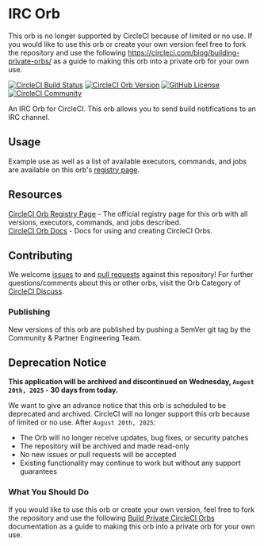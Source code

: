 # IRC Orb 

This orb is no longer supported by CircleCI because of limited or no use. If you would like to use this orb or create your own version feel free to fork the repository and use the following https://circleci.com/blog/building-private-orbs/ as a guide to making this orb into a private orb for your own use. 

[![CircleCI Build Status](https://circleci.com/gh/CircleCI-Public/irc-orb.svg?style=shield "CircleCI Build Status")](https://circleci.com/gh/CircleCI-Public/irc-orb) [![CircleCI Orb Version](https://img.shields.io/badge/endpoint.svg?url=https://badges.circleci.io/orb/circleci/irc)][reg-page] [![GitHub License](https://img.shields.io/badge/license-MIT-lightgrey.svg)](https://raw.githubusercontent.com/cci-orbs/irc/master/LICENSE)[![CircleCI Community](https://img.shields.io/badge/community-CircleCI%20Discuss-343434.svg)](https://discuss.circleci.com/c/ecosystem/orbs)

An IRC Orb for CircleCI.
This orb allows you to send build notifications to an IRC channel.


## Usage

Example use as well as a list of available executors, commands, and jobs are available on this orb's [registry page][reg-page].


## Resources

[CircleCI Orb Registry Page][reg-page] - The official registry page for this orb with all versions, executors, commands, and jobs described.  
[CircleCI Orb Docs](https://circleci.com/docs/2.0/orb-intro/#section=configuration) - Docs for using and creating CircleCI Orbs.  


## Contributing
We welcome [issues](https://github.com/cci-orbs/irc/issues) to and [pull requests](https://github.com/cci-orbs/irc/pulls) against this repository!
For further questions/comments about this or other orbs, visit the Orb Category of [CircleCI Discuss](https://discuss.circleci.com/c/orbs).

### Publishing

New versions of this orb are published by pushing a SemVer git tag by the Community & Partner Engineering Team.



[reg-page]: https://circleci.com/orbs/registry/orb/circleci/irc

## Deprecation Notice

**This application will be archived and discontinued on Wednesday, `August 20th, 2025` - 30 days from today.**

We want to give an advance notice that this orb is scheduled to be deprecated and archived. CircleCI will no longer support this orb because of limited or no use. After `August 20th, 2025`:

- The Orb will no longer receive updates, bug fixes, or security patches
- The repository will be archived and made read-only
- No new issues or pull requests will be accepted
- Existing functionality may continue to work but without any support guarantees

### What You Should Do

If you would like to use this orb or create your own version, feel free to fork the repository and use the following [Build Private CircleCI Orbs](https://circleci.com/blog/building-private-orbs/) documentation as a guide to making this orb into a private orb for your own use.
